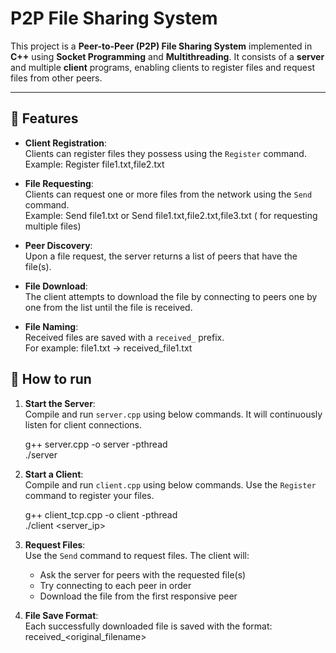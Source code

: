 # P2P File Sharing System

This project is a **Peer-to-Peer (P2P) File Sharing System** implemented in **C++** using **Socket Programming** and **Multithreading**. It consists of a **server** and multiple **client** programs, enabling clients to register files and request files from other peers.

---

## 🚀 Features

- **Client Registration**:  
  Clients can register files they possess using the `Register` command.  
  Example:
     Register file1.txt,file2.txt
- **File Requesting**:  
  Clients can request one or more files from the network using the `Send` command.  
  Example:
     Send file1.txt
          or
     Send file1.txt,file2.txt,file3.txt ( for requesting multiple files)
- **Peer Discovery**:  
Upon a file request, the server returns a list of peers that have the file(s).

- **File Download**:  
The client attempts to download the file by connecting to peers one by one from the list until the file is received.

- **File Naming**:  
Received files are saved with a `received_` prefix.  
For example:
   file1.txt -> received_file1.txt

## 🧪 How to run

1. **Start the Server**:  
   Compile and run `server.cpp` using below commands. It will continuously listen for client connections.

   g++ server.cpp -o server -pthread<br>
   ./server

3. **Start a Client**:  
   Compile and run `client.cpp` using below commands. Use the `Register` command to register your files.
   
   g++ client_tcp.cpp -o client -pthread<br>
   ./client <server_ip>

4. **Request Files**:  
   Use the `Send` command to request files. The client will:
   - Ask the server for peers with the requested file(s)
   - Try connecting to each peer in order
   - Download the file from the first responsive peer

5. **File Save Format**:  
   Each successfully downloaded file is saved with the format: received_<original_filename>

   
      
